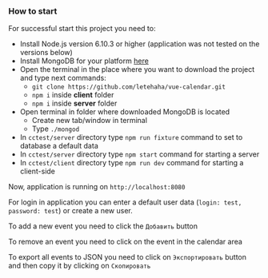 ### How to start

For successful start this project you need to:

- Install Node.js version 6.10.3 or higher (application was not tested on the versions below)
- Install MongoDB for your platform [here](https://docs.mongodb.com/manual/administration/install-community/)
- Open the terminal in the place where you want to download the project and type next commands:
  - ```git clone https://github.com/letehaha/vue-calendar.git```
  - ```npm i``` inside **client** folder
  - ```npm i``` inside **server** folder
- Open terminal in folder where downloaded MongoDB is located
  - Create new tab/window in terminal
  - Type ```./mongod```
- In ```cctest/server``` directory type ```npm run fixture``` command to set to database a default data
- In ```cctest/server``` directory type ```npm start``` command for starting a server
- In ```cctest/client``` directory type ```npm run dev``` command for starting a client-side

Now, application is running on ```http://localhost:8080```

For login in application you can enter a default user data (```login: test, password: test```) or create a new user.

To add a new event you need to click the ```Добавить``` button

To remove an event you need to click on the event in the calendar area

To export all events to JSON you need to click on ```Экспортировать``` button and then copy it by clicking on ```Скопировать```
